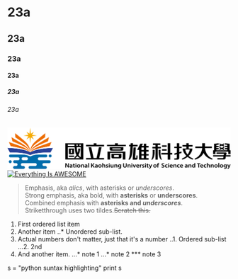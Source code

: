 # 23a
## 23a
### 23a
#### 23a
##### 23a
###### 23a
![NKUST](nkust.jpg "高科大")
[![Everything Is AWESOME](https://img.youtube.com/vi/StTqXEQ2l-Y/0.jpg)](https://www.youtube.com/watch?v=StTqXEQ2l-Y "Everything Is AWESOME")
> Emphasis, aka *alics*, with asterisks or *underscores*.  
> Strong emphasis, aka bold, with **asterisks** or **underscores**.  
> Combined emphasis with **asterisks and _underscores_**.  
> Striketthrough uses two tildes.~~Scratch this.~~
> 
1. First ordered list item
2. Another item
  ..* Unordered sub-list.
3. Actual numbers don't matter, just that it's a number
  ..1. Ordered sub-list
  ...2. 2nd
4. And another item.
  ...* note 1
  ...* note 2
  *** note 3

s = "python suntax highlighting"
print s
